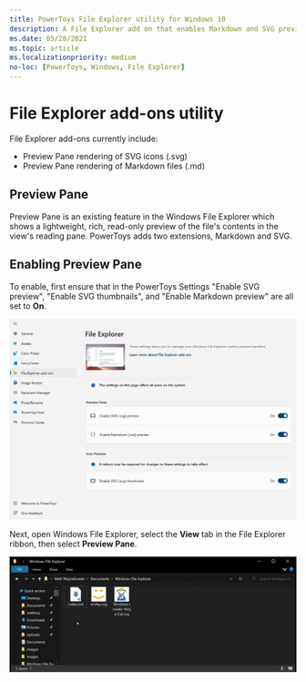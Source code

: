 ```yaml
---
title: PowerToys File Explorer utility for Windows 10
description: A File Explorer add on that enables Markdown and SVG previews
ms.date: 05/28/2021
ms.topic: article
ms.localizationpriority: medium
no-loc: [PowerToys, Windows, File Explorer]
---
```


# File Explorer add-ons utility

File Explorer add-ons currently include:

- Preview Pane rendering of SVG icons (.svg)
- Preview Pane rendering of Markdown files (.md)

## Preview Pane

Preview Pane is an existing feature in the Windows File Explorer which shows a lightweight, rich, read-only preview of the file's contents in the view's reading pane. PowerToys adds two extensions, Markdown and SVG.

## Enabling Preview Pane

To enable, first ensure that in the PowerToys Settings "Enable SVG preview", "Enable SVG thumbnails", and "Enable Markdown preview" are all set to **On**.

![PowerToys Settings Enable File Explorer screenshot](../images/powertoys-settings-fileexplorer.png)

Next, open Windows File Explorer, select the **View** tab in the File Explorer ribbon, then select **Preview Pane**.

![PowerToys Preview Pane Demo](../images/powertoys-fileexplorer.gif)
